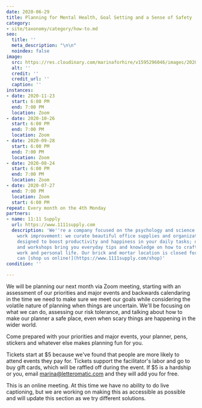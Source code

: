 ```yaml
---
date: 2020-06-29
title: Planning for Mental Health, Goal Setting and a Sense of Safety
category:
- site/taxonomy/category/how-to.md
seo:
  title: ''
  meta_description: "\n\n"
  noindex: false
image:
  src: https://res.cloudinary.com/marinaforhire/v1595296046/images/2020/07/20200525_152752_gjgu2m.jpg
  alt: ''
  credit: ''
  credit_url: ''
  caption: ''
instances:
- date: 2020-11-23
  start: 6:00 PM
  end: 7:00 PM
  location: Zoom
- date: 2020-10-26
  start: 6:00 PM
  end: 7:00 PM
  location: Zoom
- date: 2020-09-28
  start: 6:00 PM
  end: 7:00 PM
  location: Zoom
- date: 2020-08-24
  start: 6:00 PM
  end: 7:00 PM
  location: Zoom
- date: 2020-07-27
  end: 7:00 PM
  location: Zoom
  start: 6:00 PM
repeat: Every month on the 4th Monday
partners:
- name: 11:11 Supply
  url: https://www.1111supply.com
  description: 'We''re a company focused on the psychology and science of life and
    work improvement: we curate beautiful office supplies and organizational tools
    designed to boost productivity and happiness in your daily tasks; our website
    and workshops bring you everyday tips and knowledge on how to craft a more badass
    work and personal life. Our brick and mortar location is closed for 2020 but you
    can [shop us online!](https://www.1111supply.com/shop)'
condition: ''

---
```

We will be planning our next month via Zoom meeting, starting with an assessment of our priorities and major events and backwards calendaring in the time we need to make sure we meet our goals while considering the volatile nature of planning when things are uncertain. We'll be focusing on what we can do, assessing our risk tolerance, and talking about how to make our planner a safe place, even when scary things are happening in the wider world.

Come prepared with your priorities and major events, your planner, pens, stickers and whatever else makes planning fun for you.

Tickets start at $5 because we've found that people are more likely to attend events they pay for. Tickets support the facilitator's labor and go to buy gift cards, which will be raffled off during the event. If $5 is a hardship or you, email marina@letteromatic.com and they will add you for free.

This is an online meeting. At this time we have no ability to do live captioning, but we are working on making this as accessible as possible and will update this section as we try different solutions.